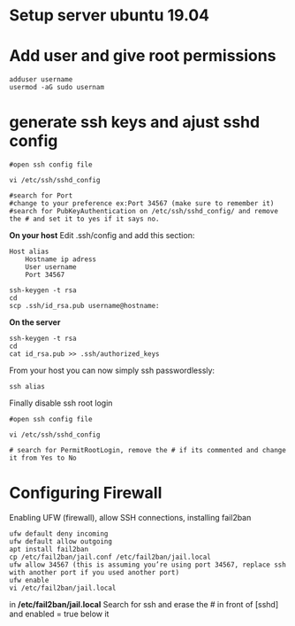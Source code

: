 # Setup server ubuntu 19.04

# Add user and give root permissions

```
adduser username
usermod -aG sudo usernam
```

# generate ssh keys and ajust sshd config

```
#open ssh config file

vi /etc/ssh/sshd_config

#search for Port
#change to your preference ex:Port 34567 (make sure to remember it)
#search for PubKeyAuthentication on /etc/ssh/sshd_config/ and remove the # and set it to yes if it says no.
```
**On your host**
Edit .ssh/config and add this section:
```
Host alias
	Hostname ip adress
	User username
	Port 34567
```
```
ssh-keygen -t rsa
cd
scp .ssh/id_rsa.pub username@hostname:
```
**On the server**
```
ssh-keygen -t rsa
cd
cat id_rsa.pub >> .ssh/authorized_keys
```
From your host you can now simply ssh passwordlessly:
```
ssh alias
```


Finally disable ssh root login
```
#open ssh config file

vi /etc/ssh/sshd_config

# search for PermitRootLogin, remove the # if its commented and change it from Yes to No
```

# Configuring Firewall

Enabling UFW (firewall), allow SSH connections, installing fail2ban

```
ufw default deny incoming
ufw default allow outgoing
apt install fail2ban
cp /etc/fail2ban/jail.conf /etc/fail2ban/jail.local
ufw allow 34567 (this is assuming you’re using port 34567, replace ssh with another port if you used another port)
ufw enable
vi /etc/fail2ban/jail.local
```
in **/etc/fail2ban/jail.local** Search for ssh and erase the # in front of [sshd] and enabled = true below it


